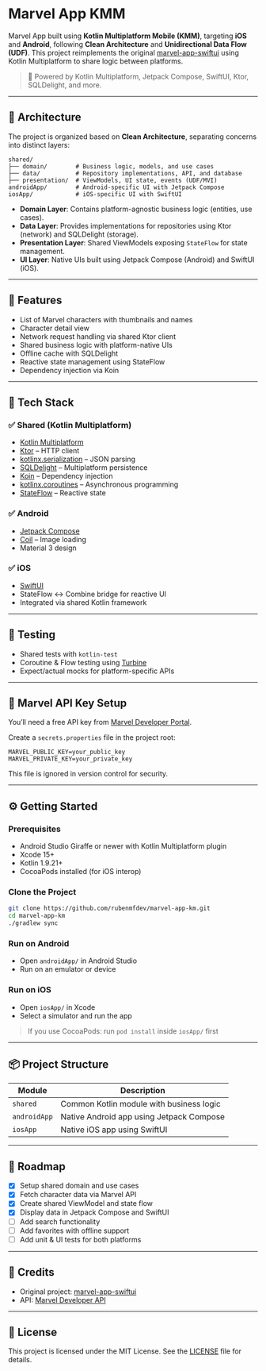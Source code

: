 
# Marvel App KMM

Marvel App built using **Kotlin Multiplatform Mobile (KMM)**, targeting **iOS** and **Android**, following **Clean Architecture** and **Unidirectional Data Flow (UDF)**. This project reimplements the original [marvel-app-swiftui](https://github.com/rubenmfdev/marvel-app-swiftui) using Kotlin Multiplatform to share logic between platforms.

> 📱 Powered by Kotlin Multiplatform, Jetpack Compose, SwiftUI, Ktor, SQLDelight, and more.

---

## 🧠 Architecture

The project is organized based on **Clean Architecture**, separating concerns into distinct layers:

```
shared/
├── domain/        # Business logic, models, and use cases
├── data/          # Repository implementations, API, and database
├── presentation/  # ViewModels, UI state, events (UDF/MVI)
androidApp/        # Android-specific UI with Jetpack Compose
iosApp/            # iOS-specific UI with SwiftUI
```

- **Domain Layer**: Contains platform-agnostic business logic (entities, use cases).
- **Data Layer**: Provides implementations for repositories using Ktor (network) and SQLDelight (storage).
- **Presentation Layer**: Shared ViewModels exposing `StateFlow` for state management.
- **UI Layer**: Native UIs built using Jetpack Compose (Android) and SwiftUI (iOS).

---

## 🚀 Features

- List of Marvel characters with thumbnails and names
- Character detail view
- Network request handling via shared Ktor client
- Shared business logic with platform-native UIs
- Offline cache with SQLDelight
- Reactive state management using StateFlow
- Dependency injection via Koin

---

## 🧰 Tech Stack

### ✅ Shared (Kotlin Multiplatform)

- [Kotlin Multiplatform](https://kotlinlang.org/lp/multiplatform/)
- [Ktor](https://ktor.io) – HTTP client
- [kotlinx.serialization](https://github.com/Kotlin/kotlinx.serialization) – JSON parsing
- [SQLDelight](https://cashapp.github.io/sqldelight/) – Multiplatform persistence
- [Koin](https://insert-koin.io) – Dependency injection
- [kotlinx.coroutines](https://github.com/Kotlin/kotlinx.coroutines) – Asynchronous programming
- [StateFlow](https://developer.android.com/kotlin/flow/stateflow-and-sharedflow) – Reactive state

### ✅ Android

- [Jetpack Compose](https://developer.android.com/jetpack/compose)
- [Coil](https://coil-kt.github.io/coil/) – Image loading
- Material 3 design

### ✅ iOS

- [SwiftUI](https://developer.apple.com/xcode/swiftui/)
- StateFlow <-> Combine bridge for reactive UI
- Integrated via shared Kotlin framework

---

## 🧪 Testing

- Shared tests with `kotlin-test`
- Coroutine & Flow testing using [Turbine](https://github.com/cashapp/turbine)
- Expect/actual mocks for platform-specific APIs

---

## 🔐 Marvel API Key Setup

You’ll need a free API key from [Marvel Developer Portal](https://developer.marvel.com/).

Create a `secrets.properties` file in the project root:

```properties
MARVEL_PUBLIC_KEY=your_public_key
MARVEL_PRIVATE_KEY=your_private_key
```

This file is ignored in version control for security.

---

## ⚙️ Getting Started

### Prerequisites

- Android Studio Giraffe or newer with Kotlin Multiplatform plugin
- Xcode 15+
- Kotlin 1.9.21+
- CocoaPods installed (for iOS interop)

### Clone the Project

```bash
git clone https://github.com/rubenmfdev/marvel-app-km.git
cd marvel-app-km
./gradlew sync
```

### Run on Android

- Open `androidApp/` in Android Studio
- Run on an emulator or device

### Run on iOS

- Open `iosApp/` in Xcode
- Select a simulator and run the app

> If you use CocoaPods: run `pod install` inside `iosApp/` first

---

## 📦 Project Structure

| Module        | Description                                    |
|---------------|------------------------------------------------|
| `shared`      | Common Kotlin module with business logic       |
| `androidApp`  | Native Android app using Jetpack Compose       |
| `iosApp`      | Native iOS app using SwiftUI                   |

---

## 🎯 Roadmap

- [x] Setup shared domain and use cases
- [x] Fetch character data via Marvel API
- [x] Create shared ViewModel and state flow
- [x] Display data in Jetpack Compose and SwiftUI
- [ ] Add search functionality
- [ ] Add favorites with offline support
- [ ] Add unit & UI tests for both platforms

---

## 🙏 Credits

- Original project: [marvel-app-swiftui](https://github.com/rubenmfdev/marvel-app-swiftui)
- API: [Marvel Developer API](https://developer.marvel.com/)

---

## 📄 License

This project is licensed under the MIT License. See the [LICENSE](./LICENSE) file for details.
